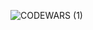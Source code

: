 ![CODEWARS (1)](https://user-images.githubusercontent.com/76496105/221391119-e891f2d2-3513-4706-9830-91452798bf50.png)
